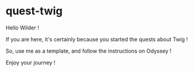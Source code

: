 # quest-twig

Hello Wilder !

If you are here, it's certainly because you started the quests about Twig !

So, use me as a template, and follow the instructions on Odyssey !

Enjoy your journey !
